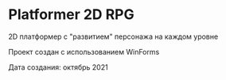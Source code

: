 # Platformer 2D RPG
2D платформер с "развитием" персонажа на каждом уровне


Проект создан с использованием WinForms 

Дата создания: октябрь 2021
